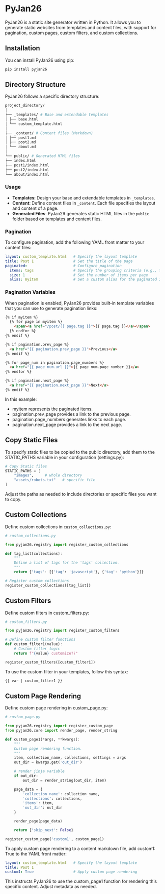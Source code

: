 # PyJan26
PyJan26 is a static site generator written in Python. It allows you to generate static websites from templates and content files, with support for pagination, custom pages, custom filters, and custom collections.

## Installation
You can install PyJan26 using pip:

```bash
pip install pyjan26
```

## Directory Structure

PyJan26 follows a specific directory structure:

```bash
project_directory/
│
├── _templates/ # Base and extendable templates
│ ├── base.html
│ └── custom_template.html
│
├── _content/ # Content files (Markdown)
│ ├── post1.md
│ ├── post2.md
│ └── about.md
│
└── public/ # Generated HTML files
├── index.html
├── post1/index.html
├── post2/index.html
└── about/index.html
```


### Usage

- **Templates**: Design your base and extendable templates in `_templates`.
- **Content**: Define content files in `_content`. Each file specifies the layout and content of a page.
- **Generated Files**: PyJan26 generates static HTML files in the `public` folder based on templates and content files.

### Pagination

To configure pagination, add the following YAML front matter to your content files:

```yaml
layout: custom_template.html   # Specify the layout template
title: Post 1                  # Set the title of the page
paginated:                     # Configure pagination
  items: tags                  # Specify the grouping criteria (e.g., tags)
  size: 1                      # Set the number of items per page
  alias: myitem                # Set a custom alias for the paginated items
```

### Pagination Variables
When pagination is enabled, PyJan26 provides built-in template variables that you can use to generate pagination links:

```html
{% if myitem %}
  {% for page in myitem %}
    <span><a href="/post/{{ page.tag }}">{{ page.tag }}</a></span>
  {% endfor %}
{% endif %}

{% if pagination.prev_page %}
  <a href="{{ pagination.prev_page }}">Previous</a>
{% endif %}

{% for page_num in pagination.page_numbers %}
  <a href="{{ page_num.url }}">{{ page_num.page_number }}</a>
{% endfor %}

{% if pagination.next_page %}
  <a href="{{ pagination.next_page }}">Next</a>
{% endif %}
```

In this example:

* myitem represents the paginated items.
* pagination.prev_page provides a link to the previous page.
* pagination.page_numbers generates links to each page.
* pagination.next_page provides a link to the next page.


## Copy Static Files
To specify static files to be copied to the public directory, add them to the STATIC_PATHS variable in your configuration (settings.py):

```python
# Copy Static files
STATIC_PATHS = [
    "images",     # whole directory
    "assets/robots.txt"   # specific file
]
```
Adjust the paths as needed to include directories or specific files you want to copy.


## Custom Collections

Define custom collections in `custom_collections.py`:

```python
# custom_collections.py

from pyjan26.registry import register_custom_collections

def tag_list(collections):
    """
    Define a list of tags for the 'tags' collection.
    """
    return {'tags': [{'tag': 'javascript'}, {'tag': 'python'}]}

# Register custom collections
register_custom_collections([tag_list])
```

## Custom Filters
Define custom filters in custom_filters.py:

```python
# custom_filters.py

from pyjan26.registry import register_custom_filters

# Define custom filter functions
def custom_filter1(value):
    # Custom filter logic
    return f"{value} customize??" 

register_custom_filters([custom_filter1])
```

To use the custom filter in your templates, follow this syntax:

```html
{{ var | custom_filter1 }}
```


## Custom Page Rendering
Define custom page rendering in custom_page.py:

```python
# custom_page.py

from pyjan26.registry import register_custom_page
from pyjan26.core import render_page, render_string

def custom_page1(*args, **kwargs):
    """
    Custom page rendering function.
    """
    item, collection_name, collections, settings = args
    out_dir = kwargs.get('out_dir')

    # render jinja variable
    if out_dir:
        out_dir = render_string(out_dir, item)

    page_data = {
        'collection_name': collection_name,
        'collections': collections,
        'items': item,
        'out_dir': out_dir
    }

    render_page(page_data)

    return {'skip_next': False}

register_custom_page('custom1', custom_page1)
```

To apply custom page rendering to a content markdown file, add custom1: True to the YAML front matter:

```yaml
layout: custom_template.html   # Specify the layout template
title: Post 1  
custom1: True                  # Apply custom page rendering
```

This instructs PyJan26 to use the custom_page1 function for rendering this specific content. Adjust metadata as needed.

